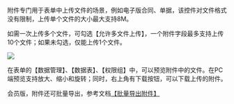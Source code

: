 附件专门用于表单中上传文件的场景，例如电子版合同、单据，该控件对文件格式没有限制，上传单个文件的大小最大支持8M。

如需一次上传多个文件，可勾选【允许多文件上传】，一个附件字段最多支持上传10个文件；如果未勾选，仅能上传1个文件。

![](../img/6-1-11i1.png)

在表单的【数据管理】、【数据表】、【权限组】中，可以预览附件中的文件。在PC端预览支持放大、缩小和旋转；同时，右上角有下载按钮，可以下载上传的附件。 

会员版，附件还可批量导出，参考文档[【批量导出附件】](17-2批量导出附件.md ':target=_blank')